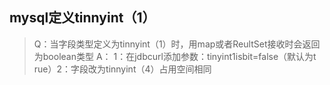 ## mysql定义tinnyint（1）
> Q：当字段类型定义为tinnyint（1）时，用map或者ReultSet接收时会返回为boolean类型
> A： 1：在jdbcurl添加参数：tinyint1isbit=false（默认为t rue）2：字段改为tinnyint（4）占用空间相同






